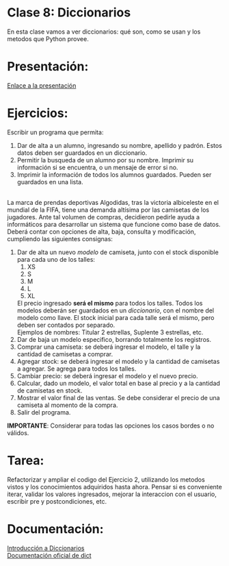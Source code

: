 # Clase 8: Diccionarios

En esta clase vamos a ver diccionarios: qué son, como se usan y los metodos que Python provee.

# Presentación:

[Enlace a la presentación](https://docs.google.com/presentation/d/1sOnLCIYSglnRJEieR-R55GDUoq-nIQq1QR2lYf--cTA/edit?usp=sharing\])

# Ejercicios:

Escribir un programa que permita:

1. Dar de alta a un alumno, ingresando su nombre, apellido y padrón. Estos datos deben ser guardados en un diccionario.
2. Permitir la busqueda de un alumno por su nombre. Imprimir su información si se encuentra, o un mensaje de error si
   no.
3. Imprimir la información de todos los alumnos guardados. Pueden ser guardados en una lista.<br><br>

La marca de prendas deportivas Algodidas, tras la victoria albiceleste en el mundial de la FIFA, tiene una demanda
altísima por las camisetas de los jugadores. Ante tal volumen de compras, decidieron pedirle ayuda a informáticos para
desarrollar un sistema que funcione como base de datos. Deberá contar con opciones de alta, baja, consulta y
modificación, cumpliendo las siguientes consignas:
<ol>
    <li>Dar de alta un nuevo <em>modelo</em> de camiseta, junto con el stock disponible para cada uno
    de los talles:
    <ol>
        <li>
            XS
        </li>
        <li>
            S
        </li>
        <li>
            M
        </li>
        <li>
            L
        </li>
        <li>
            XL
        </li>
    </ol>
    El precio ingresado <strong>será el mismo</strong> para todos los talles.
    Todos los modelos deberán ser guardados en un <em>diccionario</em>, con el nombre del modelo como llave.
    El stock inicial para cada talle será el mismo, pero deben ser contados por separado.<br>
    Ejemplos de nombres: Titular 2 estrellas, Suplente 3 estrellas, etc.
    <li>Dar de baja un modelo especifico, borrando totalmente los registros.</li>
    <li>Comprar una camiseta: se deberá ingresar el modelo, el talle y la cantidad de camisetas a comprar.
    </li>
    <li>Agregar stock: se deberá ingresar el modelo y la cantidad de camisetas a agregar. Se agrega para todos los talles.
    </li>
    <li>Cambiar precio: se deberá ingresar el modelo y el nuevo precio.
    </li>
    <li>Calcular, dado un modelo, el valor total en base al precio y a la cantidad de camisetas en stock.
    <li>Mostrar el valor final de las ventas. Se debe considerar el precio de una camiseta al momento de la compra.
    </li>
    <li>Salir del programa.
    </li>
</ol>
<strong>IMPORTANTE</strong>: Considerar para todas las opciones los casos bordes o no válidos.

# Tarea:

Refactorizar y ampliar el codigo del Ejercicio 2, utilizando los metodos vistos y los conocimientos adquiridos hasta
ahora. Pensar si es conveniente iterar, validar los valores ingresados, mejorar la interaccion con el usuario, escribir
pre y postcondiciones, etc.

# Documentación:

[Introducción a Diccionarios](https://docs.python.org/3/tutorial/datastructures.html#dictionaries)<br>
[Documentación oficial de dict](https://docs.python.org/3/library/stdtypes.html#mapping-types-dict)
